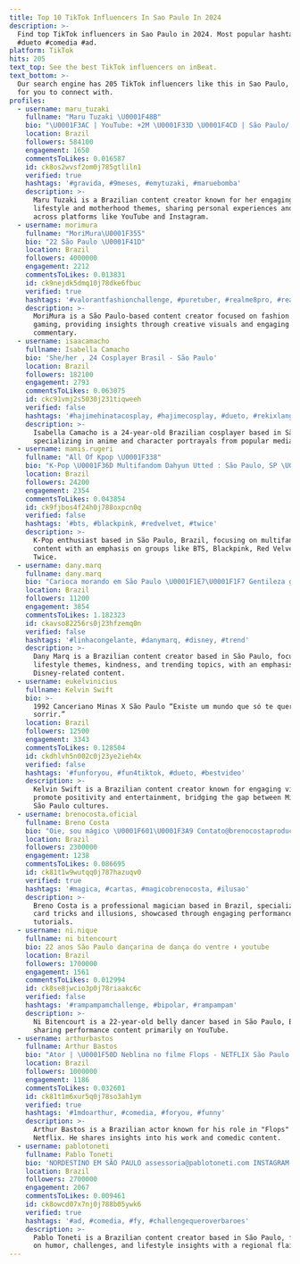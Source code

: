 ```yaml
---
title: Top 10 TikTok Influencers In Sao Paulo In 2024
description: >-
  Find top TikTok influencers in Sao Paulo in 2024. Most popular hashtags:
  #dueto #comedia #ad.
platform: TikTok
hits: 205
text_top: See the best TikTok influencers on inBeat.
text_bottom: >-
  Our search engine has 205 TikTok influencers like this in Sao Paulo, Brazil
  for you to connect with.
profiles:
  - username: maru_tuzaki
    fullname: "Maru Tuzaki \U0001F48B"
    bio: "\U0001F3AC | YouTube: +2M \U0001F33D \U0001F4CD | São Paulo/ Paraguaçu Pta \U0001F496 | Instagram @maru_tuzaki"
    location: Brazil
    followers: 584100
    engagement: 1650
    commentsToLikes: 0.016587
    id: ck8os2wvsf2om0j785gtliln1
    verified: true
    hashtags: '#gravida, #9meses, #emytuzaki, #maruebomba'
    description: >-
      Maru Tuzaki is a Brazilian content creator known for her engaging
      lifestyle and motherhood themes, sharing personal experiences and insights
      across platforms like YouTube and Instagram.
  - username: morimura
    fullname: "MoriMura\U0001F355"
    bio: "22 São Paulo \U0001F41D"
    location: Brazil
    followers: 4000000
    engagement: 2212
    commentsToLikes: 0.013831
    id: ck9nejdk5dmq10j78dke6fbuc
    verified: true
    hashtags: '#valorantfashionchallenge, #puretuber, #realme8pro, #realmebrasil'
    description: >-
      MoriMura is a São Paulo-based content creator focused on fashion and
      gaming, providing insights through creative visuals and engaging
      commentary.
  - username: isaacamacho
    fullname: Isabella Camacho
    bio: 'She/her , 24 Cosplayer Brasil - São Paulo'
    location: Brazil
    followers: 182100
    engagement: 2793
    commentsToLikes: 0.063075
    id: ckc91vmj2s5030j231tiqweeh
    verified: false
    hashtags: '#hajimehinatacosplay, #hajimecosplay, #dueto, #rekixlanga'
    description: >-
      Isabella Camacho is a 24-year-old Brazilian cosplayer based in São Paulo,
      specializing in anime and character portrayals from popular media.
  - username: mamis.rugeri
    fullname: "All Of Kpop \U0001F338"
    bio: "K-Pop \U0001F36D Multifandom Dahyun Utted : São Paulo, SP \U0001F1E7\U0001F1F7 Have Fun!"
    location: Brazil
    followers: 24200
    engagement: 2354
    commentsToLikes: 0.043854
    id: ck9fjbos4f24h0j788oxpcn0q
    verified: false
    hashtags: '#bts, #blackpink, #redvelvet, #twice'
    description: >-
      K-Pop enthusiast based in São Paulo, Brazil, focusing on multifandom
      content with an emphasis on groups like BTS, Blackpink, Red Velvet, and
      Twice.
  - username: dany.marq
    fullname: dany.marq
    bio: "Carioca morando em São Paulo \U0001F1E7\U0001F1F7 Gentileza gera gentileza!"
    location: Brazil
    followers: 11200
    engagement: 3854
    commentsToLikes: 1.182323
    id: ckavso82256rs0j23hfzemq0n
    verified: false
    hashtags: '#linhacongelante, #danymarq, #disney, #trend'
    description: >-
      Dany Marq is a Brazilian content creator based in São Paulo, focusing on
      lifestyle themes, kindness, and trending topics, with an emphasis on
      Disney-related content.
  - username: eukelvinicius
    fullname: Kelvin Swift
    bio: >-
      1992 Canceriano Minas X São Paulo “Existe um mundo que só te quer ver
      sorrir.”
    location: Brazil
    followers: 12500
    engagement: 3343
    commentsToLikes: 0.128504
    id: ckdhlvh5n002c0j23ye2ieh4x
    verified: false
    hashtags: '#funforyou, #fun4tiktok, #dueto, #bestvideo'
    description: >-
      Kelvin Swift is a Brazilian content creator known for engaging videos that
      promote positivity and entertainment, bridging the gap between Minas and
      São Paulo cultures.
  - username: brenocosta.oficial
    fullname: Breno Costa
    bio: "Oie, sou mágico \U0001F601\U0001F3A9 Contato@brenocostaproducoes.com.br São Paulo - SP \U0001F1E7\U0001F1F7"
    location: Brazil
    followers: 2300000
    engagement: 1238
    commentsToLikes: 0.086695
    id: ck81t1w9wutqq0j787hazuqv0
    verified: true
    hashtags: '#magica, #cartas, #magicobrenocosta, #ilusao'
    description: >-
      Breno Costa is a professional magician based in Brazil, specializing in
      card tricks and illusions, showcased through engaging performances and
      tutorials.
  - username: ni.nique
    fullname: ni bitencourt
    bio: 22 anos São Paulo dançarina de dança do ventre ⬇️ youtube
    location: Brazil
    followers: 1700000
    engagement: 1561
    commentsToLikes: 0.012994
    id: ck8se8jwcio3p0j78riaakc6c
    verified: false
    hashtags: '#rampampamchallenge, #bipolar, #rampampam'
    description: >-
      Ni Bitencourt is a 22-year-old belly dancer based in São Paulo, Brazil,
      sharing performance content primarily on YouTube.
  - username: arthurbastos
    fullname: Arthur Bastos
    bio: "Ator | \U0001F50D Neblina no filme Flops - NETFLIX São Paulo \U0001F4CD Maceió BAIXA O APP ⤵️"
    location: Brazil
    followers: 1000000
    engagement: 1186
    commentsToLikes: 0.032601
    id: ck81t1m6xur5q0j78so3ah1ym
    verified: true
    hashtags: '#1mdoarthur, #comedia, #foryou, #funny'
    description: >-
      Arthur Bastos is a Brazilian actor known for his role in "Flops" on
      Netflix. He shares insights into his work and comedic content.
  - username: pablotoneti
    fullname: Pablo Toneti
    bio: 'NORDESTINO EM SÃO PAULO assessoria@pablotoneti.com INSTAGRAM: @pablotoneti'
    location: Brazil
    followers: 2700000
    engagement: 2067
    commentsToLikes: 0.009461
    id: ck8owcd07x7nj0j788b05ywk6
    verified: true
    hashtags: '#ad, #comedia, #fy, #challengequeroverbaroes'
    description: >-
      Pablo Toneti is a Brazilian content creator based in São Paulo, focusing
      on humor, challenges, and lifestyle insights with a regional flair.
---
```


